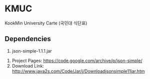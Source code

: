 # KMUC
KookMin University Carte (국민대 식단표)

## Dependencies
 1. json-simple-1.1.1.jar
   1) Project Pages: https://code.google.com/archive/p/json-simple/
   2) Download Link: http://www.java2s.com/Code/Jar/j/Downloadjsonsimple11jar.htm
